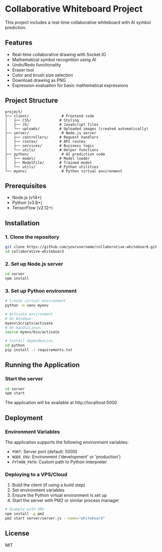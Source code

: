 # Collaborative Whiteboard Project 
This project includes a real-time collaborative whiteboard with AI symbol prediction. 

## Features
- Real-time collaborative drawing with Socket.IO
- Mathematical symbol recognition using AI
- Undo/Redo functionality
- Eraser tool
- Color and brush size selection
- Download drawing as PNG
- Expression evaluation for basic mathematical expressions

## Project Structure
```
project/
├── client/               # Frontend code
│   ├── CSS/             # Styling
│   ├── JS/              # JavaScript files
│   └── uploads/         # Uploaded images (created automatically)
├── server/               # Node.js server
│   ├── controllers/     # Request handlers
│   ├── routes/          # API routes
│   ├── services/        # Business logic
│   └── utils/           # Helper functions
├── python/               # AI prediction code
│   ├── model/           # Model loader
│   ├── ModelFile/       # Trained model
│   └── utils/           # Python utilities
└── myenv/                # Python virtual environment
```

## Prerequisites
- Node.js (v14+)
- Python (v3.8+)
- TensorFlow (v2.12+)

## Installation

### 1. Clone the repository
```bash
git clone https://github.com/yourusername/collaborative-whiteboard.git
cd collaborative-whiteboard
```

### 2. Set up Node.js server
```bash
cd server
npm install
```

### 3. Set up Python environment
```bash
# Create virtual environment
python -m venv myenv

# Activate environment
# On Windows:
myenv\Scripts\activate
# On macOS/Linux:
source myenv/bin/activate

# Install dependencies
cd python
pip install -r requirements.txt
```

## Running the Application

### Start the server
```bash
cd server
npm start
```

The application will be available at http://localhost:5000

## Deployment

### Environment Variables
The application supports the following environment variables:
- `PORT`: Server port (default: 5000)
- `NODE_ENV`: Environment ('development' or 'production')
- `PYTHON_PATH`: Custom path to Python interpreter

### Deploying to a VPS/Cloud
1. Build the client (if using a build step)
2. Set environment variables 
3. Ensure the Python virtual environment is set up
4. Start the server with PM2 or similar process manager

```bash
# Example with PM2
npm install -g pm2
pm2 start server/server.js --name="whiteboard"
```

## License
MIT
